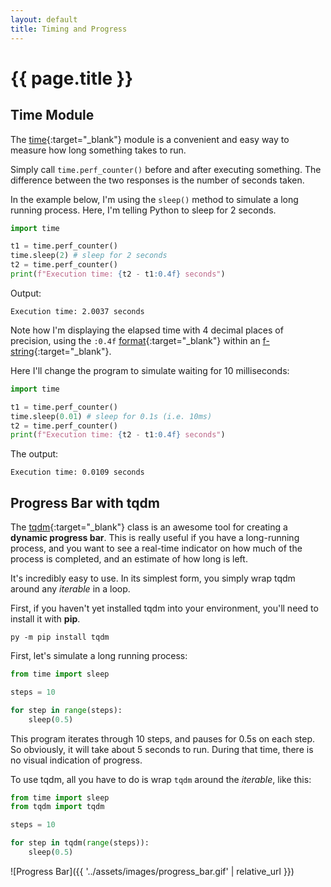 ```yaml
---
layout: default
title: Timing and Progress
---
```

# {{ page.title }}

## Time Module

The [time](https://docs.python.org/3/library/time.html){:target="_blank"} module is a convenient and easy way to measure how long something takes to run. 

Simply call `time.perf_counter()` before and after executing something. The difference between the two responses is the number of seconds taken.

In the example below, I'm using the `sleep()` method to simulate a long running process. Here, I'm telling Python to sleep for 2 seconds.

```python
import time

t1 = time.perf_counter()
time.sleep(2) # sleep for 2 seconds
t2 = time.perf_counter()
print(f"Execution time: {t2 - t1:0.4f} seconds")
```

Output:

```text
Execution time: 2.0037 seconds
```

Note how I'm displaying the elapsed time with 4 decimal places of precision, using the `:0.4f` [format](https://www.w3schools.com/python/ref_string_format.asp){:target="_blank"} within an [f-string](https://www.freecodecamp.org/news/python-f-strings-tutorial-how-to-use-f-strings-for-string-formatting/){:target="_blank"}.

Here I'll change the program to simulate waiting for 10 milliseconds:

```python
import time

t1 = time.perf_counter()
time.sleep(0.01) # sleep for 0.1s (i.e. 10ms)
t2 = time.perf_counter()
print(f"Execution time: {t2 - t1:0.4f} seconds")
```

The output:

```text
Execution time: 0.0109 seconds
```

## Progress Bar with tqdm

The [tqdm](https://pypi.org/project/tqdm/){:target="_blank"} class is an awesome tool for creating a **dynamic progress bar**. This is really useful if you have a long-running process, and you want to see a real-time indicator on how much of the process is completed, and an estimate of how long is left.

It's incredibly easy to use.  In its simplest form, you simply wrap tqdm around any _iterable_ in a loop.

First, if you haven't yet installed tqdm into your environment, you'll need to install it with **pip**.

```text
py -m pip install tqdm
```

First, let's simulate a long running process:

```python
from time import sleep

steps = 10

for step in range(steps):
    sleep(0.5)
```

This program iterates through 10 steps, and pauses for 0.5s on each step. So obviously, it will take about 5 seconds to run.  During that time, there is no visual indication of progress.

To use tqdm, all you have to do is wrap `tqdm` around the _iterable_, like this:

```python
from time import sleep
from tqdm import tqdm

steps = 10

for step in tqdm(range(steps)):
    sleep(0.5)
```

![Progress Bar]({{ '../assets/images/progress_bar.gif' | relative_url }})